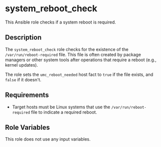 # system_reboot_check

This Ansible role checks if a system reboot is required.

## Description

The `system_reboot_check` role checks for the existence of the `/var/run/reboot-required` file. This file is often created by package managers or other system tools after operations that require a reboot (e.g., kernel updates).

The role sets the `umc_reboot_needed` host fact to `true` if the file exists, and `false` if it doesn't.

## Requirements

- Target hosts must be Linux systems that use the `/var/run/reboot-required` file to indicate a required reboot.

## Role Variables

This role does not use any input variables.
